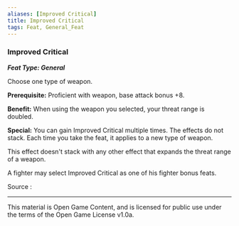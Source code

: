 ```yaml
---
aliases: [Improved Critical]
title: Improved Critical
tags: Feat, General_Feat
---
```

### Improved Critical 
***Feat Type: General***

Choose one type of weapon.

**Prerequisite:** Proficient with weapon, base attack bonus +8.

**Benefit:** When using the weapon you selected, your threat range is
doubled.

**Special:** You can gain Improved Critical multiple times. The effects
do not stack. Each time you take the feat, it applies to a new type of
weapon.

This effect doesn't stack with any other effect that expands the threat
range of a weapon.

A fighter may select Improved Critical as one of his fighter bonus
feats.


Source :

---

This material is Open Game Content, and is licensed for public use under
the terms of the Open Game License v1.0a.
